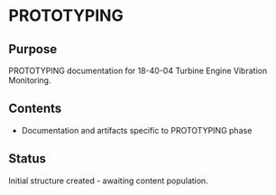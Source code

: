 # PROTOTYPING

## Purpose
PROTOTYPING documentation for 18-40-04 Turbine Engine Vibration Monitoring.

## Contents
- Documentation and artifacts specific to PROTOTYPING phase

## Status
Initial structure created - awaiting content population.
